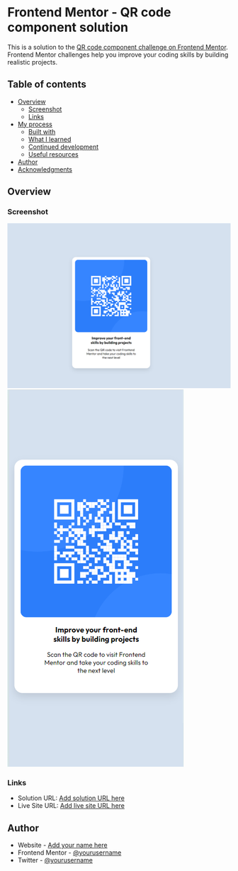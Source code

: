 # Frontend Mentor - QR code component solution

This is a solution to the [QR code component challenge on Frontend Mentor](https://www.frontendmentor.io/challenges/qr-code-component-iux_sIO_H). Frontend Mentor challenges help you improve your coding skills by building realistic projects. 

## Table of contents

- [Overview](#overview)
  - [Screenshot](#screenshot)
  - [Links](#links)
- [My process](#my-process)
  - [Built with](#built-with)
  - [What I learned](#what-i-learned)
  - [Continued development](#continued-development)
  - [Useful resources](#useful-resources)
- [Author](#author)
- [Acknowledgments](#acknowledgments)

## Overview

### Screenshot

![](./desktop.png)
![](./mobile.png)

### Links

- Solution URL: [Add solution URL here](https://github.com/sawepeter/QrCodeComponent)
- Live Site URL: [Add live site URL here](https://qr-code-component-ruddy-seven.vercel.app/)

## Author

- Website - [Add your name here](https://sawepeter.github.io/)
- Frontend Mentor - [@yourusername](https://www.frontendmentor.io/profile/sawepeter)
- Twitter - [@yourusername](https://twitter.com/SawePeter3)

